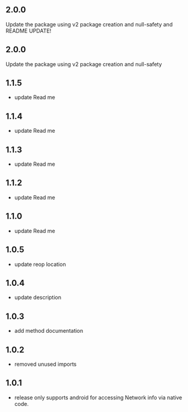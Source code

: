 ## 2.0.0
Update the package using v2 package creation and null-safety and README UPDATE!

## 2.0.0
Update the package using v2 package creation and null-safety

## 1.1.5

* update Read me
## 1.1.4

* update Read me
## 1.1.3

* update Read me
## 1.1.2

* update Read me
## 1.1.0

* update Read me

## 1.0.5

* update reop location

## 1.0.4

* update description
## 1.0.3

* add method documentation

## 1.0.2

* removed unused imports


## 1.0.1

* release only supports android for accessing Network info via native code.
